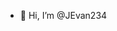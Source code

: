 - 👋 Hi, I’m @JEvan234

<!---
JEvan234/JEvan234 is a ✨ special ✨ repository because its `README.md` (this file) appears on your GitHub profile.
You can click the Preview link to take a look at your changes.
--->
